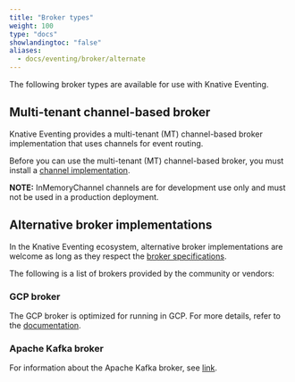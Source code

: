 ```yaml
---
title: "Broker types"
weight: 100
type: "docs"
showlandingtoc: "false"
aliases:
  - docs/eventing/broker/alternate
---
```


The following broker types are available for use with Knative Eventing.

## Multi-tenant channel-based broker

Knative Eventing provides a multi-tenant (MT) channel-based broker implementation that uses channels for event routing.

Before you can use the multi-tenant (MT) channel-based broker, you must install a [channel implementation](../channels/channel-types-defaults).

**NOTE:** InMemoryChannel channels are for development use only and must not be used in a production deployment.

## Alternative broker implementations

In the Knative Eventing ecosystem, alternative broker implementations are welcome as long as they respect the [broker specifications](https://github.com/knative/specs/blob/main/specs/eventing/broker.md).

The following is a list of brokers provided by the community or vendors:

### GCP broker

The GCP broker is optimized for running in GCP. For more details, refer to the [documentation](https://github.com/google/knative-gcp/blob/master/docs/install/install-gcp-broker.md).

### Apache Kafka broker

For information about the Apache Kafka broker, see [link](./kafka-broker).
